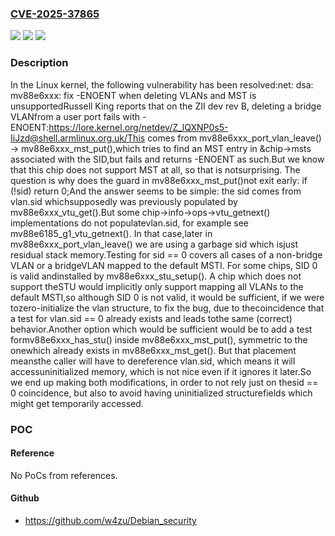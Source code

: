 ### [CVE-2025-37865](https://cve.mitre.org/cgi-bin/cvename.cgi?name=CVE-2025-37865)
![](https://img.shields.io/static/v1?label=Product&message=Linux&color=blue)
![](https://img.shields.io/static/v1?label=Version&message=acaf4d2e36b3466334af4d3ee6ac254c3316165c%3C%2035cde75c08a1fa1a5ac0467afe2709caceeef002%20&color=brighgreen)
![](https://img.shields.io/static/v1?label=Vulnerability&message=n%2Fa&color=brighgreen)

### Description

In the Linux kernel, the following vulnerability has been resolved:net: dsa: mv88e6xxx: fix -ENOENT when deleting VLANs and MST is unsupportedRussell King reports that on the ZII dev rev B, deleting a bridge VLANfrom a user port fails with -ENOENT:https://lore.kernel.org/netdev/Z_lQXNP0s5-IiJzd@shell.armlinux.org.uk/This comes from mv88e6xxx_port_vlan_leave() -> mv88e6xxx_mst_put(),which tries to find an MST entry in &chip->msts associated with the SID,but fails and returns -ENOENT as such.But we know that this chip does not support MST at all, so that is notsurprising. The question is why does the guard in mv88e6xxx_mst_put()not exit early:	if (!sid)		return 0;And the answer seems to be simple: the sid comes from vlan.sid whichsupposedly was previously populated by mv88e6xxx_vtu_get().But some chip->info->ops->vtu_getnext() implementations do not populatevlan.sid, for example see mv88e6185_g1_vtu_getnext(). In that case,later in mv88e6xxx_port_vlan_leave() we are using a garbage sid which isjust residual stack memory.Testing for sid == 0 covers all cases of a non-bridge VLAN or a bridgeVLAN mapped to the default MSTI. For some chips, SID 0 is valid andinstalled by mv88e6xxx_stu_setup(). A chip which does not support theSTU would implicitly only support mapping all VLANs to the default MSTI,so although SID 0 is not valid, it would be sufficient, if we were tozero-initialize the vlan structure, to fix the bug, due to thecoincidence that a test for vlan.sid == 0 already exists and leads tothe same (correct) behavior.Another option which would be sufficient would be to add a test formv88e6xxx_has_stu() inside mv88e6xxx_mst_put(), symmetric to the onewhich already exists in mv88e6xxx_mst_get(). But that placement meansthe caller will have to dereference vlan.sid, which means it will accessuninitialized memory, which is not nice even if it ignores it later.So we end up making both modifications, in order to not rely just on thesid == 0 coincidence, but also to avoid having uninitialized structurefields which might get temporarily accessed.

### POC

#### Reference
No PoCs from references.

#### Github
- https://github.com/w4zu/Debian_security

